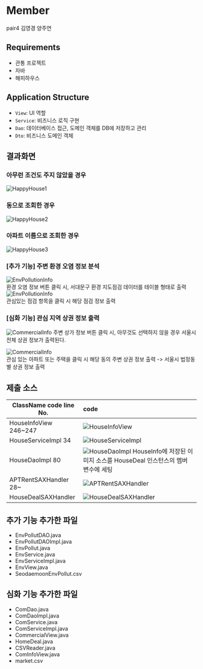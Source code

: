 # Member

pair4 김영경 양주연

## Requirements

- 관통 프로젝트
- 자바
- 해피하우스

## Application Structure

- `View`: UI 역할
- `Service`: 비즈니스 로직 구현
- `Dao`: 데이터베이스 접근, 도메인 객체를 DB에 저장하고 관리
- `Dto`: 비즈니스 도메인 객체

## 결과화면
### 아무런 조건도 주지 않았을 경우
![HappyHouse1](./img/whereismyhome1.png)

### 동으로 조회한 경우
![HappyHouse2](./img/whereismyhome2.png)


### 아파트 이름으로 조회한 경우
![HappyHouse3](./img/whereismyhome3.png)


### [추가 기능] 주변 환경 오염 정보 분석
![EnvPollutionInfo](./img/EnvInfo1.png)
<br/>
환경 오염 정보 버튼 클릭 시, 서대문구 환경 지도점검 데이터를 테이블 형태로 출력
![EnvPollutionInfo](./img/EnvInfo2.png)
<br/>
관심있는 점검 항목을 클릭 시 해당 점검 정보 출력 


### [심화 기능] 관심 지역 상권 정보 출력
![CommercialInfo](./img/CommercialInfo1.png)
주변 상가 정보 버튼 클릭 시, 아무것도 선택하지 않을 경우 서울시 전체 상권 정보가 출력된다.

![CommercialInfo](./img/CommercialInfo.png)
<br/>
관심 있는 아파트 또는 주택을 클릭 시 해당 동의 주변 상권 정보 출력
-> 서울시 법정동별 상권 정보 출력



## 제출 소스
| ClassName  code line No. | code                                                         |
| ------------------------ | :----------------------------------------------------------- |
| HouseInfoView 246~247    | ![HouseInfoView](./img/HomeInfoView.png) |
| HouseServiceImpl 34      | ![HouseServiceImpl](./img/HomeServiceImpl.png) |
| HouseDaoImpl  80         | ![HouseDaoImpl](./img/HomeDaoImpl.png) HouseInfo에 저장된 이미지 소스를 HouseDeal 인스턴스의 멤버 변수에 세팅 |
| APTRentSAXHandler 28~    | ![APTRentSAXHandler](./img/APTRentSAXHandler.png) |
| HouseDealSAXHandler      | ![HouseDealSAXHandler](./img/HomeDealSAXHandler.png) |


## 추가 기능 추가한 파일
- EnvPollutDAO.java
- EnvPollutDAOImpl.java
- EnvPollut.java
- EnvService.java
- EnvServiceImpl.java
- EnvView.java
- SeodaemoonEnvPollut.csv

## 심화 기능 추가한 파일
- ComDao.java
- ComDaoImpl.java
- ComService.java
- ComServiceImpl.java
- CommercialView.java
- HomeDeal.java
- CSVReader.java
- ComInfoView.java
- market.csv